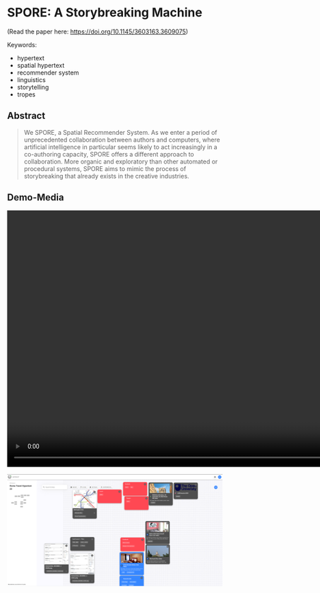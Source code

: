 # SPORE: A Storybreaking Machine

(Read the paper here: https://doi.org/10.1145/3603163.3609075)

Keywords: 
 - hypertext
 - spatial hypertext
 - recommender system
 - linguistics
 - storytelling
 - tropes

## Abstract
> We SPORE, a Spatial Recommender System. As we
enter a period of unprecedented collaboration between authors and
computers, where artificial intelligence in particular seems likely to
act increasingly in a co-authoring capacity, SPORE offers a different
approach to collaboration. More organic and exploratory than other
automated or procedural systems, SPORE aims to mimic the process
of storybreaking that already exists in the creative industries.


## Demo-Media

<video src='1_workspace.mp4' width=1200></video>



<img src="rome_plan.png" width=1200 />